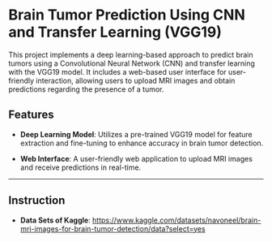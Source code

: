 # Brain Tumor Prediction Using CNN and Transfer Learning (VGG19)

This project implements a deep learning-based approach to predict brain tumors using a Convolutional Neural Network (CNN) and transfer learning with the VGG19 model. It includes a web-based user interface for user-friendly interaction, allowing users to upload MRI images and obtain predictions regarding the presence of a tumor.

## Features

- **Deep Learning Model**: 
  Utilizes a pre-trained VGG19 model for feature extraction and fine-tuning to enhance accuracy in brain tumor detection.

- **Web Interface**: 
  A user-friendly web application to upload MRI images and receive predictions in real-time.

---
## Instruction
- **Data Sets of Kaggle**:
  https://www.kaggle.com/datasets/navoneel/brain-mri-images-for-brain-tumor-detection/data?select=yes

   
